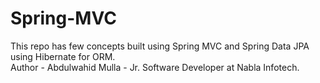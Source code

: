# Spring-MVC
This repo has few concepts built using Spring MVC and Spring Data JPA using Hibernate for ORM. 
<br>
Author - Abdulwahid Mulla - Jr. Software Developer at Nabla Infotech.
